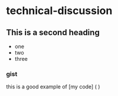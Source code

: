 # technical-discussion



## This is a second heading

* one
* two
* three

### gist 

this is a good example of [my code] ( <script src="https://gist.github.com/palak2711/b4b86584d657dd12d66c139cf5edcf11.js"></script>)
